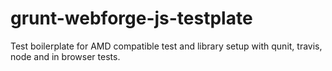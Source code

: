 grunt-webforge-js-testplate
===========================

Test boilerplate for AMD compatible test and library setup with qunit, travis, node and in browser tests.
